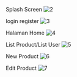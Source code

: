 Splash Screen
![2](https://github.com/rifqimunawar/flutter-auth-api-laravel/assets/102643244/fd6acf8f-582f-4ab5-9e00-93e438ac9573)

login register
![3](https://github.com/rifqimunawar/flutter-auth-api-laravel/assets/102643244/31260ef0-faff-4d8d-a695-0dfcf20c1a86)

Halaman Home
![4](https://github.com/rifqimunawar/flutter-auth-api-laravel/assets/102643244/8ee5397d-5791-4bdb-9da3-4775ee99f3c7)

List Product/List User
![5](https://github.com/rifqimunawar/flutter-auth-api-laravel/assets/102643244/ed9c0444-45af-4778-9a82-c2bead645275)

New Product
![6](https://github.com/rifqimunawar/flutter-auth-api-laravel/assets/102643244/12b6265d-6e40-49eb-8ee3-3d8295fc4167)

Edit Product
![7](https://github.com/rifqimunawar/flutter-auth-api-laravel/assets/102643244/a7e009b1-311c-4e0a-8c8a-bd12840e81d9)
